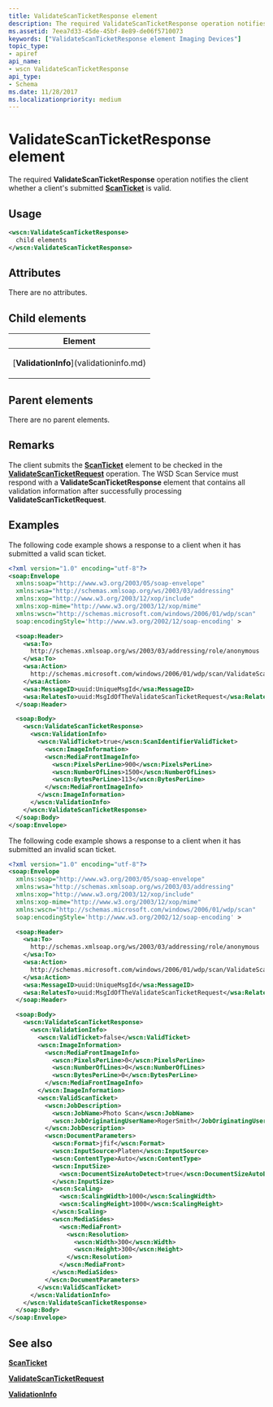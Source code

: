 ```yaml
---
title: ValidateScanTicketResponse element
description: The required ValidateScanTicketResponse operation notifies the client whether a client's submitted ScanTicket is valid.
ms.assetid: 7eea7d33-45de-45bf-8e89-de06f5710073
keywords: ["ValidateScanTicketResponse element Imaging Devices"]
topic_type:
- apiref
api_name:
- wscn ValidateScanTicketResponse
api_type:
- Schema
ms.date: 11/28/2017
ms.localizationpriority: medium
---
```


# ValidateScanTicketResponse element


The required **ValidateScanTicketResponse** operation notifies the client whether a client's submitted [**ScanTicket**](scanticket.md) is valid.

Usage
-----

```xml
<wscn:ValidateScanTicketResponse>
  child elements
</wscn:ValidateScanTicketResponse>
```

Attributes
----------

There are no attributes.

## Child elements


<table>
<colgroup>
<col width="100%" />
</colgroup>
<thead>
<tr class="header">
<th>Element</th>
</tr>
</thead>
<tbody>
<tr class="odd">
<td><p>[<strong>ValidationInfo</strong>](validationinfo.md)</p></td>
</tr>
</tbody>
</table>

## Parent elements


There are no parent elements.

Remarks
-------

The client submits the [**ScanTicket**](scanticket.md) element to be checked in the [**ValidateScanTicketRequest**](validatescanticketrequest.md) operation. The WSD Scan Service must respond with a **ValidateScanTicketResponse** element that contains all validation information after successfully processing **ValidateScanTicketRequest**.

Examples
--------

The following code example shows a response to a client when it has submitted a valid scan ticket.

```xml
<?xml version="1.0" encoding="utf-8"?>
<soap:Envelope
  xmlns:soap="http://www.w3.org/2003/05/soap-envelope"
  xmlns:wsa="http://schemas.xmlsoap.org/ws/2003/03/addressing"
  xmlns:xop="http://www.w3.org/2003/12/xop/include"
  xmlns:xop-mime="http://www.w3.org/2003/12/xop/mime"
  xmlns:wscn="http://schemas.microsoft.com/windows/2006/01/wdp/scan"
  soap:encodingStyle='http://www.w3.org/2002/12/soap-encoding' >

  <soap:Header>
    <wsa:To>
      http://schemas.xmlsoap.org/ws/2003/03/addressing/role/anonymous
    </wsa:To>
    <wsa:Action>
      http://schemas.microsoft.com/windows/2006/01/wdp/scan/ValidateScanTicket
    </wsa:Action>
    <wsa:MessageID>uuid:UniqueMsgId</wsa:MessageID>
    <wsa:RelatesTo>uuid:MsgIdOfTheValidateScanTicketRequest</wsa:RelatesTo>
  </soap:Header>

  <soap:Body>
    <wscn:ValidateScanTicketResponse>
      <wscn:ValidationInfo>
        <wscn:ValidTicket>true</wscn:ScanIdentifierValidTicket>
          <wscn:ImageInformation>
          <wscn:MediaFrontImageInfo>
            <wscn:PixelsPerLine>900</wscn:PixelsPerLine>
            <wscn:NumberOfLines>1500</wscn:NumberOfLines>
            <wscn:BytesPerLine>113</wscn:BytesPerLine>
          </wscn:MediaFrontImageInfo>
        </wscn:ImageInformation>
      </wscn:ValidationInfo>
    </wscn:ValidateScanTicketResponse>
  </soap:Body>
</soap:Envelope>
```

The following code example shows a response to a client when it has submitted an invalid scan ticket.

```xml
<?xml version="1.0" encoding="utf-8"?>
<soap:Envelope
  xmlns:soap="http://www.w3.org/2003/05/soap-envelope"
  xmlns:wsa="http://schemas.xmlsoap.org/ws/2003/03/addressing"
  xmlns:xop="http://www.w3.org/2003/12/xop/include"
  xmlns:xop-mime="http://www.w3.org/2003/12/xop/mime"
  xmlns:wscn="http://schemas.microsoft.com/windows/2006/01/wdp/scan"
  soap:encodingStyle='http://www.w3.org/2002/12/soap-encoding' >

  <soap:Header>
    <wsa:To>
      http://schemas.xmlsoap.org/ws/2003/03/addressing/role/anonymous
    </wsa:To>
    <wsa:Action>
      http://schemas.microsoft.com/windows/2006/01/wdp/scan/ValidateScanTicket
    </wsa:Action>
    <wsa:MessageID>uuid:UniqueMsgId</wsa:MessageID>
    <wsa:RelatesTo>uuid:MsgIdOfTheValidateScanTicketRequest</wsa:RelatesTo>
  </soap:Header>

  <soap:Body>
    <wscn:ValidateScanTicketResponse>
      <wscn:ValidationInfo>
        <wscn:ValidTicket>false</wscn:ValidTicket>
        <wscn:ImageInformation>
          <wscn:MediaFrontImageInfo>
            <wscn:PixelsPerLine>0</wscn:PixelsPerLine>
            <wscn:NumberOfLines>0</wscn:NumberOfLines>
            <wscn:BytesPerLine>0</wscn:BytesPerLine>
          </wscn:MediaFrontImageInfo>
        </wscn:ImageInformation>
        <wscn:ValidScanTicket>
          <wscn:JobDescription>
            <wscn:JobName>Photo Scan</wscn:JobName>
            <wscn:JobOriginatingUserName>RogerSmith</JobOriginatingUserName>
          </wscn:JobDescription>
          <wscn:DocumentParameters>
            <wscn:Format>jfif</wscn:Format>
            <wscn:InputSource>Platen</wscn:InputSource>
            <wscn:ContentType>Auto</wscn:ContentType>
            <wscn:InputSize>
              <wscn:DocumentSizeAutoDetect>true</wscn:DocumentSizeAutoDetect>
            </wscn:InputSize>
            <wscn:Scaling>
              <wscn:ScalingWidth>1000</wscn:ScalingWidth>
              <wscn:ScalingHeight>1000</wscn:ScalingHeight>
            </wscn:Scaling>
            <wscn:MediaSides>
              <wscn:MediaFront>
                <wscn:Resolution>
                  <wscn:Width>300</wscn:Width>
                  <wscn:Height>300</wscn:Height>
                </wscn:Resolution>
              </wscn:MediaFront>
            </wscn:MediaSides>
          </wscn:DocumentParameters>
        </wscn:ValidScanTicket>
      </wscn:ValidationInfo>
    </wscn:ValidateScanTicketResponse>
  </soap:Body>
</soap:Envelope>
```

## See also

[**ScanTicket**](scanticket.md)

[**ValidateScanTicketRequest**](validatescanticketrequest.md)

[**ValidationInfo**](validationinfo.md)

